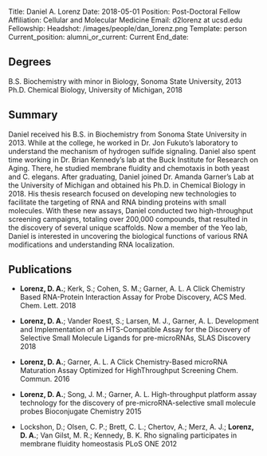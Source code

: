 Title: Daniel A. Lorenz
Date: 2018-05-01
Position: Post-Doctoral Fellow
Affiliation: Cellular and Molecular Medicine
Email: d2lorenz at ucsd.edu
Fellowship: 
Headshot: /images/people/dan_lorenz.png
Template: person
Current_position: 
alumni_or_current: Current
End_date: 

## Degrees

B.S. Biochemistry with minor in Biology, Sonoma State University, 2013 <br>
Ph.D. Chemical Biology, University of Michigan, 2018<br>

## Summary

Daniel received his B.S. in Biochemistry from Sonoma State University in 2013. While at the college, he worked in Dr. Jon Fukuto’s laboratory to understand the mechanism of hydrogen sulfide signaling. Daniel also spent time working in Dr. Brian Kennedy’s lab at the Buck Institute for Research on Aging. There, he studied membrane fluidity and chemotaxis in both yeast and C. elegans. After graduating, Daniel joined Dr. Amanda Garner’s Lab at the University of Michigan and obtained his Ph.D. in Chemical Biology in 2018. His thesis research focused on developing new technologies to facilitate the targeting of RNA and RNA binding proteins with small molecules. With these new assays, Daniel conducted two high-throughput screening campaigns, totaling over 200,000 compounds, that resulted in the discovery of several unique scaffolds. Now a member of the Yeo lab, Daniel is interested in uncovering the biological functions of various RNA modifications and understanding RNA localization.  

## Publications
* **Lorenz, D. A.**; Kerk, S.; Cohen, S. M.; Garner, A. L. A Click Chemistry Based RNA-Protein Interaction Assay for Probe Discovery, ACS Med. Chem. Lett. 2018

* **Lorenz, D. A.**; Vander Roest, S.; Larsen, M. J., Garner, A. L. Development and Implementation of an HTS-Compatible Assay for the Discovery of Selective Small Molecule Ligands for pre-microRNAs, SLAS Discovery 2018

* **Lorenz, D. A.**; Garner, A. L. A Click Chemistry-Based microRNA Maturation Assay Optimized for HighThroughput Screening Chem. Commun. 2016

* **Lorenz, D. A.**; Song, J. M.; Garner, A. L. High-throughput platform assay technology for the discovery
of pre-microRNA-selective small molecule probes Bioconjugate Chemistry 2015

* Lockshon, D.; Olsen, C. P.; Brett, C. L.; Chertov, A.; Merz, A. J.; **Lorenz, D. A.**; Van Gilst, M. R.;
Kennedy, B. K. Rho signaling participates in membrane fluidity homeostasis PLoS ONE 2012